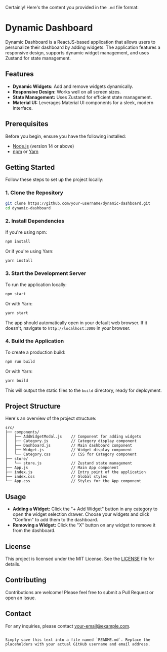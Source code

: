 Certainly! Here's the content you provided in the `.md` file format:


# Dynamic Dashboard

Dynamic Dashboard is a ReactJS-based application that allows users to personalize their dashboard by adding widgets. The application features a responsive design, supports dynamic widget management, and uses Zustand for state management.

## Features

- **Dynamic Widgets:** Add and remove widgets dynamically.
- **Responsive Design:** Works well on all screen sizes.
- **State Management:** Uses Zustand for efficient state management.
- **Material UI:** Leverages Material UI components for a sleek, modern interface.

## Prerequisites

Before you begin, ensure you have the following installed:

- [Node.js](https://nodejs.org/) (version 14 or above)
- [npm](https://www.npmjs.com/) or [Yarn](https://yarnpkg.com/)

## Getting Started

Follow these steps to set up the project locally:

### 1. Clone the Repository

```bash
git clone https://github.com/your-username/dynamic-dashboard.git
cd dynamic-dashboard
```

### 2. Install Dependencies

If you're using npm:

```bash
npm install
```

Or if you're using Yarn:

```bash
yarn install
```

### 3. Start the Development Server

To run the application locally:

```bash
npm start
```

Or with Yarn:

```bash
yarn start
```

The app should automatically open in your default web browser. If it doesn't, navigate to `http://localhost:3000` in your browser.

### 4. Build the Application

To create a production build:

```bash
npm run build
```

Or with Yarn:

```bash
yarn build
```

This will output the static files to the `build` directory, ready for deployment.

## Project Structure

Here's an overview of the project structure:

```
src/
├── components/
│   ├── AddWidgetModal.js    // Component for adding widgets
│   ├── Category.js          // Category display component
│   ├── Dashboard.js         // Main dashboard component
│   ├── Widget.js            // Widget display component
│   └── Category.css         // CSS for Category component
├── store/
│   └── store.js             // Zustand state management
├── App.js                   // Main App component
├── index.js                 // Entry point of the application
├── index.css                // Global styles
└── App.css                  // Styles for the App component
```

## Usage

- **Adding a Widget:** Click the "+ Add Widget" button in any category to open the widget selection drawer. Choose your widgets and click "Confirm" to add them to the dashboard.
- **Removing a Widget:** Click the "X" button on any widget to remove it from the dashboard.

## License

This project is licensed under the MIT License. See the [LICENSE](LICENSE) file for details.

## Contributing

Contributions are welcome! Please feel free to submit a Pull Request or open an Issue.

## Contact

For any inquiries, please contact [your-email@example.com](mailto:your-email@example.com).
```

Simply save this text into a file named `README.md`. Replace the placeholders with your actual GitHub username and email address.
